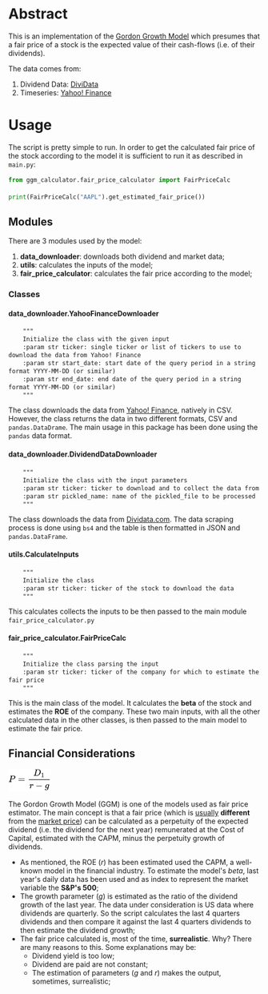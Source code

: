 # Abstract

This is an implementation of the [Gordon Growth Model](https://en.wikipedia.org/wiki/Dividend_discount_model) which
presumes that a fair price of a stock is the expected value of their cash-flows (i.e. of their dividends).

The data comes from:

1. Dividend Data: [DiviData](https://dividata.com/)
2. Timeseries: [Yahoo! Finance](https://finance.yahoo.com/)

# Usage

The script is pretty simple to run. In order to get the calculated fair price of the stock according to the model it 
is sufficient to run it as described in `main.py`:

```python
from ggm_calculator.fair_price_calculator import FairPriceCalc

print(FairPriceCalc("AAPL").get_estimated_fair_price())
```

## Modules

There are 3 modules used by the model:
1. **data_downloader**: downloads both dividend and market data;
2. **utils**: calculates the inputs of the model;
3. **fair_price_calculator**: calculates the fair price according to the model;

### Classes

#### data_downloader.YahooFinanceDownloader

        """
        Initialize the class with the given input
        :param str ticker: single ticker or list of tickers to use to download the data from Yahoo! Finance
        :param str start_date: start date of the query period in a string format YYYY-MM-DD (or similar)
        :param str end_date: end date of the query period in a string format YYYY-MM-DD (or similar)
        """

The class downloads the data from [Yahoo! Finance](https://finance.yahoo.com/), natively in CSV. However, the class
returns the data in two different formats, CSV and `pandas.DataDrame`. The main usage in this package has been done
using the `pandas` data format.

#### data_downloader.DividendDataDownloader

        """
        Initialize the class with the input parameters
        :param str ticker: ticker to download and to collect the data from
        :param str pickled_name: name of the pickled_file to be processed
        """

The class downloads the data from [Dividata.com](https://dividata.com/). The data scraping process is done using
`bs4` and the table is then formatted in JSON and `pandas.DataFrame`.

#### utils.CalculateInputs

        """
        Initialize the class
        :param str ticker: ticker of the stock to download the data
        """

This calculates collects the inputs to be then passed to the main module `fair_price_calculator.py`

#### fair_price_calculator.FairPriceCalc

        """
        Initialize the class parsing the input
        :param str ticker: ticker of the company for which to estimate the fair price
        """

This is the main class of the model. It calculates the **beta** of the stock and estimates the **ROE** of the company.
These two main inputs, with all the other calculated data in the other classes, is then passed to the main model to
estimate the fair price.

## Financial Considerations

![img.png](img.png)

The Gordon Growth Model (GGM) is one of the models used as fair price estimator. The main concept is that a fair 
price (which is <u>usually</u> **different** from the <u>market price</u>) can be calculated as a perpetuity of the
expected dividend (i.e. the dividend for the next year) remunerated at the Cost of Capital, estimated with the CAPM, 
minus the perpetuity growth of dividends.
  - As mentioned, the ROE (_r_) has been estimated used the CAPM, a well-known model in the financial industry.
    To estimate the model's _beta_, last year's daily data has been used and as index to represent the market variable 
    the **S&P's 500**;
  - The growth parameter (_g_) is estimated as the ratio of the dividend growth of the last year. The data under 
    consideration is US data where dividends are quarterly. So the script calculates the last 4 quarters dividends
    and then compare it against the last 4 quarters dividends to then estimate the dividend growth;
  - The fair price calculated is, most of the time, **surrealistic**. Why? There are many reasons to this. 
    Some explanations may be:
    - Dividend yield is too low;
    - Dividend are paid are not constant;
    - The estimation of parameters (_g_ and _r_) makes the output, sometimes, surrealistic;

